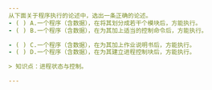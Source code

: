 ```yaml
---
从下面关于程序执行的论述中，选出一条正确的论述。
- ( ) A.一个程序（含数据），在将其划分成若干个模块后，方能执行。 
- ( ) B.一个程序（含数据），在为其加上适当的控制命令后，方能执行。

- ( ) C.一个程序（含数据），在为其加上作业说明书后，方能执行。 
- ( ) D.一个程序（含数据），在为其建立进程控制块后，方能执行。

> 知识点：进程状态与控制。

---
```

